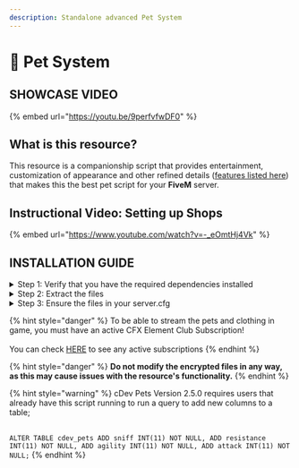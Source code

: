 ```yaml
---
description: Standalone advanced Pet System
---
```


# 🐶 Pet System

## SHOWCASE VIDEO

{% embed url="https://youtu.be/9perfvfwDF0" %}

## What is this resource?

This resource is a companionship script that provides entertainment, customization of appearance and other refined details ([features listed here](https://fivem.cdev.shop/category/scripts)) that makes this the best pet script for your **FiveM** server.

## Instructional Video: Setting up Shops

{% embed url="https://www.youtube.com/watch?v=-_eOmtHj4Vk" %}

## INSTALLATION GUIDE

<details>

<summary>Step 1: Verify that you have the required dependencies installed</summary>

Before you can use this resource, you'll need to make sure that you have the following resources installed:

1. cdev\_lib <mark style="color:green;">(included with this resource)</mark>
2. cdev\_pets <mark style="color:green;">(included with this resource)</mark>
3. cdev\_pets\_assets <mark style="color:green;">(included with this resource)</mark>
4. cdev\_pets\_assets2 <mark style="color:green;">(included with this resource)</mark>

</details>

<details>

<summary>Step 2: Extract the files</summary>

1. Extract the contents of the `cdev-pets.zip` folder and place the resulting folder in your server's resource directory.

2) Extract the contents of the `cdev_pets_assets` and `cdev_pets_assets2` folder and place the resulting folder in your server's resource directory.

3. Extract the contents of the `cDev Pets Assets Premium - Rottweiler` , `cDev Pets Assets Premium - Dobbermann` and `cDev - Cat American` folder and place the resulting folder in your server's resource directory.

4) Additional step if you have the Pets Premium Sub, extract the contents of the:\
   \
   `cDev Pets Assets Premium - Bully`\
   `cDev Pets Assets Premium - Chow-Chow`\
   `cDev Pets Assets Premium - Dobbermann`\
   `cDev Pets Assets Premium - French Bulldog`\
   `cDev Pets Assets Premium - Golden Retriever`\
   `cDev Pets Assets Premium - Husky`\
   `cDev Pets Assets Premium - Rottweiler`\
   `cDev Pets Assets Premium - Shepherd`\
   `cDev Pets Assets Premium - Belgian Malinois`\
   `cDev Pets Assets Premium - Dalmation`\
   `cDev Pets Assets Premium - Pittbull`\
   `cDev Pets Assets Premium - Cat Turkish`\
   `cDev - Cat American`\
   \
   folders and place the resulting folder in your server's resource directory.

</details>

<details>

<summary>Step 3: Ensure the files in your server.cfg</summary>

### If you have the base Pets script, ensure them in this order:

```
ensure cdev_lib
ensure cdev_pets_assets
ensure cdev_pets_assets2
ensure cdev_cat_amer
ensure cdev_dog_rott
ensure cdev_dog_dobb
ensure cdev_pets
```

### If you have the Pets Premium Subscription, ensure them in this order:

```lua
ensure cdev_lib
ensure cdev_pets_assets
ensure cdev_pets_assets2
ensure cdev_cat_amer
ensure cdev_cat_turk
ensure cdev_dog_bully
ensure cdev_dog_chow
ensure cdev_dog_dal
ensure cdev_dog_dobb
ensure cdev_dog_frbull
ensure cdev_dog_golden
ensure cdev_dog_husky
ensure cdev_dog_mal
ensure cdev_dog_minipitt
ensure cdev_dog_pitt
ensure cdev_dog_rott
ensure cdev_dog_shep
ensure cdev_pets

[or]

-- create a [cdev] folder, place cdev_lib and scripts in here 
-- create a [cdev_assets] folder inside of [cdev]
-- place assets, dogs, cats, and mlo inside this folder
-- ensure like below:
ensure cdev_lib
ensure [cdev_assets]
ensure [cdev]
```

</details>

{% hint style="danger" %}
To be able to stream the pets and clothing in game, you must have an active CFX Element Club Subscription!\
\
You can check [HERE](https://portal.cfx.re/subscriptions) to see any active subscriptions
{% endhint %}

{% hint style="danger" %}
**Do not modify the encrypted files in any way, as this may cause issues with the resource's functionality.**
{% endhint %}

{% hint style="warning" %}
cDev Pets Version 2.5.0  requires users that already have this script running to run a query to add new columns to a table;

\
`ALTER TABLE cdev_pets ADD sniff INT(11) NOT NULL, ADD resistance INT(11) NOT NULL, ADD agility INT(11) NOT NULL, ADD attack INT(11) NOT NULL;`
{% endhint %}

